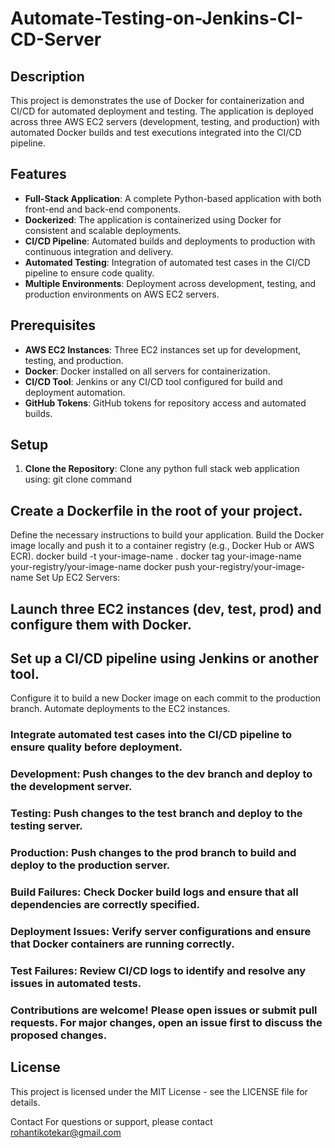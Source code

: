 # Automate-Testing-on-Jenkins-CI-CD-Server

## Description

This project is demonstrates the use of Docker for containerization and CI/CD for automated deployment and testing. The application is deployed across three AWS EC2 servers (development, testing, and production) with automated Docker builds and test executions integrated into the CI/CD pipeline.

## Features

- **Full-Stack Application**: A complete Python-based application with both front-end and back-end components.
- **Dockerized**: The application is containerized using Docker for consistent and scalable deployments.
- **CI/CD Pipeline**: Automated builds and deployments to production with continuous integration and delivery.
- **Automated Testing**: Integration of automated test cases in the CI/CD pipeline to ensure code quality.
- **Multiple Environments**: Deployment across development, testing, and production environments on AWS EC2 servers.

## Prerequisites

- **AWS EC2 Instances**: Three EC2 instances set up for development, testing, and production.
- **Docker**: Docker installed on all servers for containerization.
- **CI/CD Tool**: Jenkins or any CI/CD tool configured for build and deployment automation.
- **GitHub Tokens**: GitHub tokens for repository access and automated builds.

## Setup

1. **Clone the Repository**:
Clone any python full stack web application using: git clone command

## Create a Dockerfile in the root of your project.
Define the necessary instructions to build your application.
Build the Docker image locally and push it to a container registry (e.g., Docker Hub or AWS ECR).
docker build -t your-image-name .
docker tag your-image-name your-registry/your-image-name
docker push your-registry/your-image-name
Set Up EC2 Servers:

## Launch three EC2 instances (dev, test, prod) and configure them with Docker.
 
## Set up a CI/CD pipeline using Jenkins or another tool.
Configure it to build a new Docker image on each commit to the production branch.
Automate deployments to the EC2 instances.

### Integrate automated test cases into the CI/CD pipeline to ensure quality before deployment.
### Development: Push changes to the dev branch and deploy to the development server.
### Testing: Push changes to the test branch and deploy to the testing server.
### Production: Push changes to the prod branch to build and deploy to the production server.
### Build Failures: Check Docker build logs and ensure that all dependencies are correctly specified.
### Deployment Issues: Verify server configurations and ensure that Docker containers are running correctly.
### Test Failures: Review CI/CD logs to identify and resolve any issues in automated tests.
### Contributions are welcome! Please open issues or submit pull requests. For major changes, open an issue first to discuss the proposed changes.

## License
This project is licensed under the MIT License - see the LICENSE file for details.

Contact
For questions or support, please contact rohantikotekar@gmail.com
